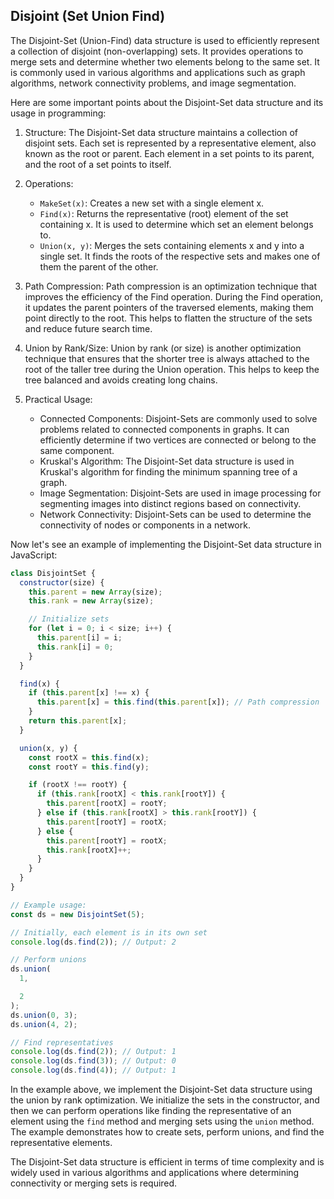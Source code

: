 ## Disjoint (Set Union Find)

The Disjoint-Set (Union-Find) data structure is used to efficiently represent a collection of disjoint (non-overlapping) sets. It provides operations to merge sets and determine whether two elements belong to the same set. It is commonly used in various algorithms and applications such as graph algorithms, network connectivity problems, and image segmentation.

Here are some important points about the Disjoint-Set data structure and its usage in programming:

1. Structure: The Disjoint-Set data structure maintains a collection of disjoint sets. Each set is represented by a representative element, also known as the root or parent. Each element in a set points to its parent, and the root of a set points to itself.

2. Operations:

   - `MakeSet(x)`: Creates a new set with a single element x.
   - `Find(x)`: Returns the representative (root) element of the set containing x. It is used to determine which set an element belongs to.
   - `Union(x, y)`: Merges the sets containing elements x and y into a single set. It finds the roots of the respective sets and makes one of them the parent of the other.

3. Path Compression: Path compression is an optimization technique that improves the efficiency of the Find operation. During the Find operation, it updates the parent pointers of the traversed elements, making them point directly to the root. This helps to flatten the structure of the sets and reduce future search time.

4. Union by Rank/Size: Union by rank (or size) is another optimization technique that ensures that the shorter tree is always attached to the root of the taller tree during the Union operation. This helps to keep the tree balanced and avoids creating long chains.

5. Practical Usage:
   - Connected Components: Disjoint-Sets are commonly used to solve problems related to connected components in graphs. It can efficiently determine if two vertices are connected or belong to the same component.
   - Kruskal's Algorithm: The Disjoint-Set data structure is used in Kruskal's algorithm for finding the minimum spanning tree of a graph.
   - Image Segmentation: Disjoint-Sets are used in image processing for segmenting images into distinct regions based on connectivity.
   - Network Connectivity: Disjoint-Sets can be used to determine the connectivity of nodes or components in a network.

Now let's see an example of implementing the Disjoint-Set data structure in JavaScript:

```javascript
class DisjointSet {
  constructor(size) {
    this.parent = new Array(size);
    this.rank = new Array(size);

    // Initialize sets
    for (let i = 0; i < size; i++) {
      this.parent[i] = i;
      this.rank[i] = 0;
    }
  }

  find(x) {
    if (this.parent[x] !== x) {
      this.parent[x] = this.find(this.parent[x]); // Path compression
    }
    return this.parent[x];
  }

  union(x, y) {
    const rootX = this.find(x);
    const rootY = this.find(y);

    if (rootX !== rootY) {
      if (this.rank[rootX] < this.rank[rootY]) {
        this.parent[rootX] = rootY;
      } else if (this.rank[rootX] > this.rank[rootY]) {
        this.parent[rootY] = rootX;
      } else {
        this.parent[rootY] = rootX;
        this.rank[rootX]++;
      }
    }
  }
}

// Example usage:
const ds = new DisjointSet(5);

// Initially, each element is in its own set
console.log(ds.find(2)); // Output: 2

// Perform unions
ds.union(
  1,

  2
);
ds.union(0, 3);
ds.union(4, 2);

// Find representatives
console.log(ds.find(2)); // Output: 1
console.log(ds.find(3)); // Output: 0
console.log(ds.find(4)); // Output: 1
```

In the example above, we implement the Disjoint-Set data structure using the union by rank optimization. We initialize the sets in the constructor, and then we can perform operations like finding the representative of an element using the `find` method and merging sets using the `union` method. The example demonstrates how to create sets, perform unions, and find the representative elements.

The Disjoint-Set data structure is efficient in terms of time complexity and is widely used in various algorithms and applications where determining connectivity or merging sets is required.
